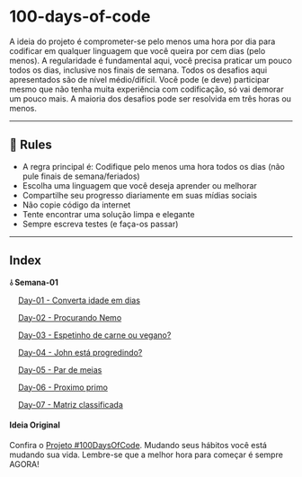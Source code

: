 # 100-days-of-code

A ideia do projeto é comprometer-se pelo menos uma hora por dia para codificar em qualquer linguagem que você queira por cem dias (pelo menos). A regularidade é fundamental aqui, você precisa praticar um pouco todos os dias, inclusive nos finais de semana. Todos os desafios aqui apresentados são de nível médio/difícil. Você pode (e deve) participar mesmo que não tenha muita experiência com codificação, só vai demorar um pouco mais. A maioria dos desafios pode ser resolvida em três horas ou menos.

---

## 🚩 Rules

- A regra principal é: Codifique pelo menos uma hora todos os dias (não pule finais de semana/feriados)
- Escolha uma linguagem que você deseja aprender ou melhorar
- Compartilhe seu progresso diariamente em suas mídias sociais
- Não copie código da internet
- Tente encontrar uma solução limpa e elegante
- Sempre escreva testes (e faça-os passar)

---
## Index

**⫰ Semana-01**

&nbsp;&nbsp;&nbsp;&nbsp;[Day-01 - Converta idade em dias](https://github.com/AtaideDev/100daysofcode/tree/main/Week-01/day-01)

&nbsp;&nbsp;&nbsp;&nbsp;[Day-02 - Procurando Nemo](https://github.com/AtaideDev/100daysofcode/tree/main/Week-01/day-02)


&nbsp;&nbsp;&nbsp;&nbsp;[Day-03 - Espetinho de carne ou vegano?](https://github.com/AtaideDev/100daysofcode/tree/main/Week-01/day-03)

&nbsp;&nbsp;&nbsp;&nbsp;[Day-04 - John está progredindo?](https://github.com/AtaideDev/100daysofcode/tree/main/Week-01/day-04)

&nbsp;&nbsp;&nbsp;&nbsp;[Day-05 - Par de meias](https://github.com/AtaideDev/100daysofcode/tree/main/Week-01/day-05)

&nbsp;&nbsp;&nbsp;&nbsp;[Day-06 - Proximo primo](https://github.com/AtaideDev/100daysofcode/tree/main/Week-01/day-06)

&nbsp;&nbsp;&nbsp;&nbsp;[Day-07 - Matriz classificada]()


#### Ideia Original

Confira o [Projeto #100DaysOfCode](https://www.100daysofcode.com/). Mudando seus hábitos você está mudando sua vida. Lembre-se que a melhor hora para começar é sempre AGORA!